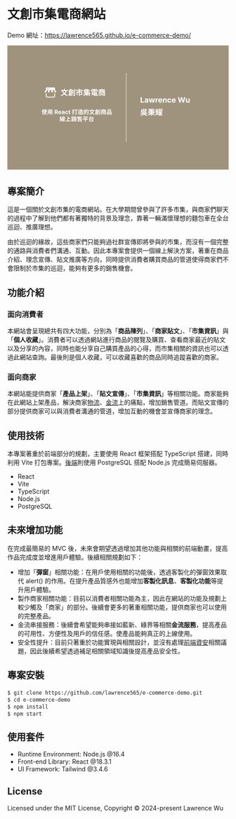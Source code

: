 # 文創市集電商網站

Demo 網址：https://lawrence565.github.io/e-commerce-demo/

![e-commerce-demo](/public/Cover.png)

## 專案簡介

這是一個關於文創市集的電商網站。在大學期間曾參與了許多市集，與商家們聊天的過程中了解到他們都有著獨特的背景及理念，靠著一輛滿懷理想的麵包車在全台巡迴、推廣理想。

由於巡迴的緣故，這些商家們只能夠過社群宣傳即將參與的市集，而沒有一個完整的通路與消費者們溝通、互動。因此本專案會提供一個線上解決方案，著重在商品介紹、理念宣傳、貼文推廣等方向，同時提供消費者購買商品的管道使得商家們不會限制於市集的巡迴，能夠有更多的銷售機會。

## 功能介紹

### 面向消費者

本網站會呈現總共有四大功能，分別為「**商品陳列**」、「**商家貼文**」、「**市集資訊**」與「**個人收藏**」。消費者可以透過網站進行商品的閱覽及購買、查看商家最近的貼文以及分享的內容，同時也能分享自己購買產品的心得，而市集相關的資訊也可以透過此網站查詢。最後則是個人收藏，可以收藏喜歡的商品同時追蹤喜歡的商家。

### 面向商家

本網站能提供商家「**產品上架**」、「**貼文宣傳**」、「**市集資訊**」等相關功能。商家能夠在此網站上架產品，解決商家<u>物流</u>、<u>金流</u>上的痛點，增加銷售管道。而貼文宣傳的部分提供商家可以與消費者溝通的管道，增加互動的機會並宣傳商家的理念。

## 使用技術

本專案著重於前端部分的規劃，主要使用 React 框架搭配 TypeScript 搭建，同時利用 Vite 打包專案。[後端](https://github.com/lawrence565/e-commerce-backend)則使用 PostgreSQL 搭配 Node.js 完成簡易伺服器。

- React
- Vite
- TypeScript
- Node.js
- PostgreSQL

## 未來增加功能

在完成最簡易的 MVC 後，未來會期望透過增加其他功能與相關的前端動畫，提高作品完成度並增進用戶體驗。後續相關規劃如下：

- 增加「**彈窗**」相關功能：在用戶使用相關的功能後，透過客製化的彈窗效果取代 alert() 的作用。在提升產品質感外也能增加**客製化訊息**、**客製化功能**等提升用戶體驗。
- 製作商家相關功能：目前以消費者相關功能為主，因此在網站的功能及規劃上較少觸及「商家」的部分。後續會更多的著重相關功能，提供商家也可以使用的完整產品。
- 金流串接服務：後續會希望能夠串接如藍新、綠界等相關**金流服務**，提高產品的可用性、方便性及用戶的信任感。使產品能夠真正的上線使用。
- 安全性提升：目前只著重於功能實現與相關設計，並沒有處理<u>前端資安</u>相關議題，因此後續希望透過補足相關領域知識後提高產品安全性。

## 專案安裝

```
$ git clone https://github.com/lawrence565/e-commerce-demo.git
$ cd e-commerce-demo
$ npm install
$ npm start
```

## 使用套件

- Runtime Environment: Node.js @16.4
- Front-end Library: React @18.3.1
- UI Framework: Tailwind @3.4.6

## License

Licensed under the MIT License, Copyright © 2024-present Lawrence Wu
